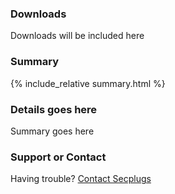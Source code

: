 
### Downloads
Downloads will be included here
### Summary
{% include_relative summary.html %}

### Details goes here
Summary goes here

### Support or Contact

Having trouble? [Contact Secplugs ](https://secplugs.com/)
